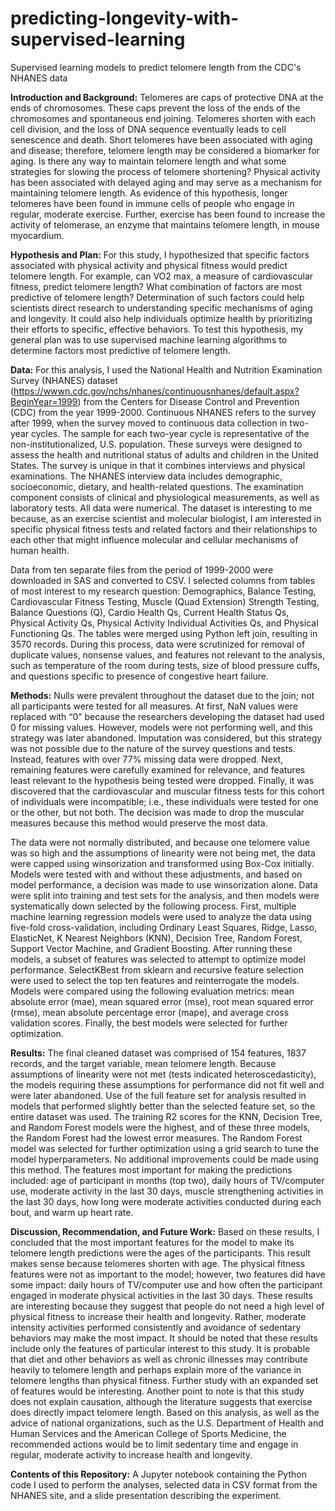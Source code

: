 # predicting-longevity-with-supervised-learning
Supervised learning models to predict telomere length from the CDC's NHANES data

**Introduction and Background:** Telomeres are caps of protective DNA at the ends of chromosomes. These caps prevent the loss of the ends of the chromosomes and spontaneous end joining. Telomeres shorten with each cell division, and the loss of DNA sequence eventually leads to cell senescence and death. Short telomeres have been associated with aging and disease; therefore, telomere length may be considered a biomarker for aging. Is there any way to maintain telomere length and what some strategies for slowing the process of telomere shortening? Physical activity has been associated with delayed aging and may serve as a mechanism for maintaining telomere length. As evidence of this hypothesis, longer telomeres have been found in immune cells of people who engage in regular, moderate exercise. Further, exercise has been found to increase the activity of telomerase, an enzyme that maintains telomere length, in mouse myocardium. 

**Hypothesis and Plan:** For this study, I hypothesized that specific factors associated with physical activity and physical fitness would predict telomere length. For example, can VO2 max, a measure of cardiovascular fitness, predict telomere length? What combination of factors are most predictive of telomere length? Determination of such factors could help scientists direct research to understanding specific mechanisms of aging and longevity. It could also help individuals optimize health by prioritizing their efforts to specific, effective behaviors. To test this hypothesis, my general plan was to use supervised machine learning algorithms to determine factors most predictive of telomere length.

**Data:** For this analysis, I used the National Health and Nutrition Examination Survey (NHANES) dataset (https://wwwn.cdc.gov/nchs/nhanes/continuousnhanes/default.aspx?BeginYear=1999) from the Centers for Disease Control and Prevention (CDC) from the year 1999-2000. Continuous NHANES refers to the survey after 1999, when the survey moved to continuous data collection in two-year cycles. The sample for each two-year cycle is representative of the non-institutionalized, U.S. population. These surveys were designed to assess the health and nutritional status of adults and children in the United States. The survey is unique in that it combines interviews and physical examinations. The NHANES interview data includes demographic, socioeconomic, dietary, and health-related questions. The examination component consists of clinical and physiological measurements, as well as laboratory tests. All data were numerical. The dataset is interesting to me because, as an exercise scientist and molecular biologist, I am interested in specific physical fitness tests and related factors and their relationships to each other that might influence molecular and cellular mechanisms of human health.

Data from ten separate files from the period of 1999-2000 were downloaded in SAS and converted to CSV. I selected columns from tables of most interest to my research question: Demographics, Balance Testing, Cardiovascular Fitness Testing, Muscle (Quad Extension) Strength Testing, Balance Questions (Q), Cardio Health Qs, Current Health Status Qs, Physical Activity Qs, Physical Activity Individual Activities Qs, and Physical Functioning Qs. The tables were merged using Python left join, resulting in 3570 records. During this process, data were scrutinized for removal of duplicate values, nonsense values, and features not relevant to the analysis, such as temperature of the room during tests, size of blood pressure cuffs, and questions specific to presence of congestive heart failure. 

**Methods:** Nulls were prevalent throughout the dataset due to the join; not all participants were tested for all measures. At first, NaN values were replaced with “0” because the researchers developing the dataset had used 0 for missing values. However, models were not performing well, and this strategy was later abandoned. Imputation was considered, but this strategy was not possible due to the nature of the survey questions and tests. Instead, features with over 77% missing data were dropped. Next, remaining features were carefully examined for relevance, and features least relevant to the hypothesis being tested were dropped. Finally, it was discovered that the cardiovascular and muscular fitness tests for this cohort of individuals were incompatible; i.e., these individuals were tested for one or the other, but not both. The decision was made to drop the muscular measures because this method would preserve the most data.

The data were not normally distributed, and because one telomere value was so high and the assumptions of linearity were not being met, the data were capped using winsorization and transformed using Box-Cox initially. Models were tested with and without these adjustments, and based on model performance, a decision was made to use winsorization alone.
Data were split into training and test sets for the analysis, and then models were systematically down selected by the following process. First, multiple machine learning regression models were used to analyze the data using five-fold cross-validation, including Ordinary Least Squares, Ridge, Lasso, ElasticNet, K Nearest Neighbors (KNN), Decision Tree, Random Forest, Support Vector Machine, and Gradient Boosting. After running these models, a subset of features was selected to attempt to optimize model performance. SelectKBest from sklearn and recursive feature selection were used to select the top ten features and reinterrogate the models. Models were compared using the following evaluation metrics: mean absolute error (mae), mean squared error (mse), root mean squared error (rmse), mean absolute percentage error (mape), and average cross validation scores. Finally, the best models were selected for further optimization.

**Results:** The final cleaned dataset was comprised of 154 features, 1837 records, and the target variable, mean telomere length. Because assumptions of linearity were not met (tests indicated heteroscedasticity), the models requiring these assumptions for performance did not fit well and were later abandoned. Use of the full feature set for analysis resulted in models that performed slightly better than the selected feature set, so the entire dataset was used. The training R2 scores for the KNN, Decision Tree, and Random Forest models were the highest, and of these three models, the Random Forest had the lowest error measures. The Random Forest model was selected for further optimization using a grid search to tune the model hyperparameters. No additional improvements could be made using this method. The features most important for making the predictions included: age of participant in months (top two), daily hours of TV/computer use, moderate activity in the last 30 days, muscle strengthening activities in the last 30 days, how long were moderate activities conducted during each bout, and warm up heart rate.

**Discussion, Recommendation, and Future Work:** Based on these results, I concluded that the most important features for the model to make its telomere length predictions were the ages of the participants. This result makes sense because telomeres shorten with age. The physical fitness features were not as important to the model; however, two features did have some impact: daily hours of TV/computer use and how often the participant engaged in moderate physical activities in the last 30 days. These results are interesting because they suggest that people do not need a high level of physical fitness to increase their health and longevity. Rather, moderate intensity activities performed consistently and avoidance of sedentary behaviors may make the most impact. It should be noted that these results include only the features of particular interest to this study. It is probable that diet and other behaviors as well as chronic illnesses may contribute heavily to telomere length and perhaps explain more of the variance in telomere lengths than physical fitness. Further study with an expanded set of features would be interesting. Another point to note is that this study does not explain causation, although the literature suggests that exercise does directly impact telomere length. Based on this analysis, as well as the advice of national organizations, such as the U.S. Department of Health and Human Services and the American College of Sports Medicine, the recommended actions would be to limit sedentary time and engage in regular, moderate activity to increase health and longevity. 

**Contents of this Repository:** A Jupyter notebook containing the Python code I used to perform the analyses, selected data in CSV format from the NHANES site, and a slide presentation describing the experiment.

